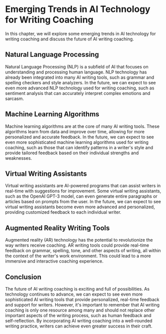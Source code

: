 Emerging Trends in AI Technology for Writing Coaching
=================================================================================================

In this chapter, we will explore some emerging trends in AI technology for writing coaching and discuss the future of AI writing coaching.

Natural Language Processing
---------------------------

Natural Language Processing (NLP) is a subfield of AI that focuses on understanding and processing human language. NLP technology has already been integrated into many AI writing tools, such as grammar and spelling checkers and style analyzers. In the future, we can expect to see even more advanced NLP technology used for writing coaching, such as sentiment analysis that can accurately interpret complex emotions and sarcasm.

Machine Learning Algorithms
---------------------------

Machine learning algorithms are at the core of many AI writing tools. These algorithms learn from data and improve over time, allowing for more personalized and accurate feedback. In the future, we can expect to see even more sophisticated machine learning algorithms used for writing coaching, such as those that can identify patterns in a writer's style and provide tailored feedback based on their individual strengths and weaknesses.

Virtual Writing Assistants
--------------------------

Virtual writing assistants are AI-powered programs that can assist writers in real-time with suggestions for improvement. Some virtual writing assistants, such as the OpenAI GPT-3 model, can even generate entire paragraphs or articles based on prompts from the user. In the future, we can expect to see virtual writing assistants become even more advanced and personalized, providing customized feedback to each individual writer.

Augmented Reality Writing Tools
-------------------------------

Augmented reality (AR) technology has the potential to revolutionize the way writers receive coaching. AR writing tools could provide real-time feedback on grammar, spelling, tone, and other aspects of writing, all within the context of the writer's work environment. This could lead to a more immersive and interactive coaching experience.

Conclusion
----------

The future of AI writing coaching is exciting and full of possibilities. As technology continues to advance, we can expect to see even more sophisticated AI writing tools that provide personalized, real-time feedback and support for writers. However, it's important to remember that AI writing coaching is only one resource among many and should not replace other important aspects of the writing process, such as human feedback and self-reflection. By incorporating AI writing coaching into a well-rounded writing practice, writers can achieve even greater success in their craft.


